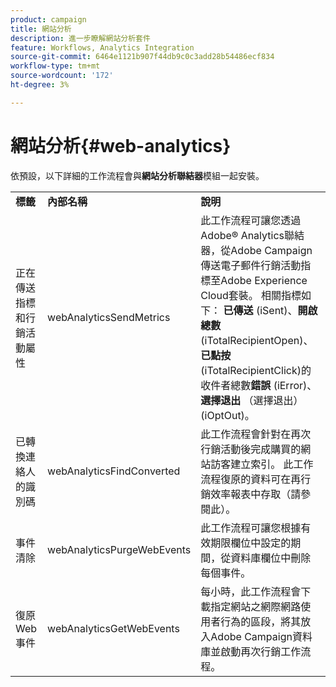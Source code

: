 ```yaml
---
product: campaign
title: 網站分析
description: 進一步瞭解網站分析套件
feature: Workflows, Analytics Integration
source-git-commit: 6464e1121b907f44db9c0c3add28b54486ecf834
workflow-type: tm+mt
source-wordcount: '172'
ht-degree: 3%

---
```



# 網站分析{#web-analytics}



依預設，以下詳細的工作流程會與&#x200B;**網站分析聯結器**&#x200B;模組一起安裝。

<table> 
 <tbody> 
  <tr> 
   <td> <strong>標籤</strong><br /> </td> 
   <td> <strong>內部名稱</strong><br /> </td> 
   <td> <strong>說明</strong><br /> </td> 
  </tr> 
  <tr> 
   <td> <span class="uicontrol">正在傳送指標和行銷活動屬性</span> <br /> </td> 
   <td> <span class="uicontrol">webAnalyticsSendMetrics</span> <br /> </td> 
   <td> 此工作流程可讓您透過Adobe® Analytics聯結器，從Adobe Campaign傳送電子郵件行銷活動指標至Adobe Experience Cloud套裝。 相關指標如下： <strong>已傳送</strong> (iSent)、<strong>開啟總數</strong> (iTotalRecipientOpen)、<strong>已點按</strong> (iTotalRecipientClick)的收件者總數<strong>錯誤</strong> (iError)、<strong>選擇退出</strong> （選擇退出） (iOptOut)。<br /> </td> 
  </tr> 
  <tr> 
   <td> <span class="uicontrol">已轉換連絡人的識別碼</span> <br /> </td> 
   <td> <span class="uicontrol">webAnalyticsFindConverted</span> <br /> </td> 
   <td> 此工作流程會針對在再次行銷活動後完成購買的網站訪客建立索引。 此工作流程復原的資料可在<span class="uicontrol">再行銷效率報表</span>中存取（請參閱此）。<br /> </td> 
  </tr> 
  <tr> 
   <td> <span class="uicontrol">事件清除</span> <br /> </td> 
   <td> <span class="uicontrol">webAnalyticsPurgeWebEvents</span> <br /> </td> 
   <td> 此工作流程可讓您根據<span class="uicontrol">有效期限</span>欄位中設定的期間，從資料庫欄位中刪除每個事件。<br /> </td> 
  </tr> 
  <tr> 
   <td> <span class="uicontrol">復原Web事件</span> <br /> </td> 
   <td> <span class="uicontrol">webAnalyticsGetWebEvents</span> <br /> </td> 
   <td> 每小時，此工作流程會下載指定網站之網際網路使用者行為的區段，將其放入Adobe Campaign資料庫並啟動再次行銷工作流程。<br /> </td> 
  </tr> 
 </tbody> 
</table>


